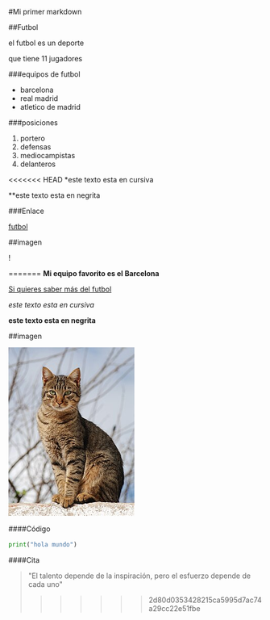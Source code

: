 #Mi primer markdown

##Futbol

el futbol es un deporte

que tiene 11 jugadores

###equipos de futbol

* barcelona
* real madrid
* atletico de madrid

###posiciones

1. portero
2. defensas
3. mediocampistas
4. delanteros

<<<<<<< HEAD
*este texto esta en cursiva

**este texto esta en negrita

###Enlace

[futbol](https://es.wikipedia.org/wiki/F%C3%BAtbol)

##imagen

! 

=======
**Mi equipo favorito es el Barcelona**

[Si quieres saber más del futbol](https://es.wikipedia.org/wiki/F%C3%BAtbol)


*este texto esta en cursiva*

**este texto esta en negrita**

##imagen

![Gato](./img/gato.jpg)

####Código

```python
print("hola mundo")
```

####Cita
> "El talento depende de la inspiración, pero el esfuerzo depende de cada uno"
>>>>>>> 2d80d0353428215ca5995d7ac74a29cc22e51fbe
